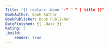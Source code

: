 ```yaml
---
Title: "{{ replace .Name "-" " " | title }}"
BookAuthor: Book Author
BookPublisher: Book Publisher
DateFinished: {{ .Date }}
Rating: 3
_build:
    render: true
---
```


